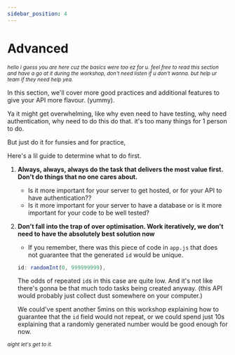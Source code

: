 ```yaml
---
sidebar_position: 4
---
```


# Advanced

<small>_hello i guess you are here cuz the basics were too ez for u. feel free to read this section and have a go at it during the workshop, don't need listen if u don't wanna. but help ur team if they need help yea._</small>

In this section, we'll cover more good practices and additional features to give your API more flavour. (yummy).

Ya it might get overwhelming, like why even need to have testing, why need authentication, why need to do this do that. it's too many things for 1 person to do.

But just do it for funsies and for practice,

Here's a lil guide to determine what to do first.

1. **Always, always, always do the task that delivers the most value first. Don't do things that no one cares about.**
   - Is it more important for your server to get hosted, or for your API to have authentication??
   - Is it more important for your server to have a database or is it more important for your code to be well tested?
2. **Don't fall into the trap of over optimisation. Work iteratively, we don't need to have the absolutely best solution now**

   - If you remember, there was this piece of code in `app.js` that does not guarantee that the generated `id` would be unique.

   ```javascript
   id: randomInt(0, 999999999),
   ```

   The odds of repeated `id`s in this case are quite low. And it's not like there's gonna be that much todo tasks being created anyway. (this API would probably just collect dust somewhere on your computer.)

   We could've spent another 5mins on this workshop explaining how to guarantee that the `id` field would not repeat, or we could spend just 10s explaining that
   a randomly generated number would be good enough for now.

<small>_aight let's get to it._</small>
